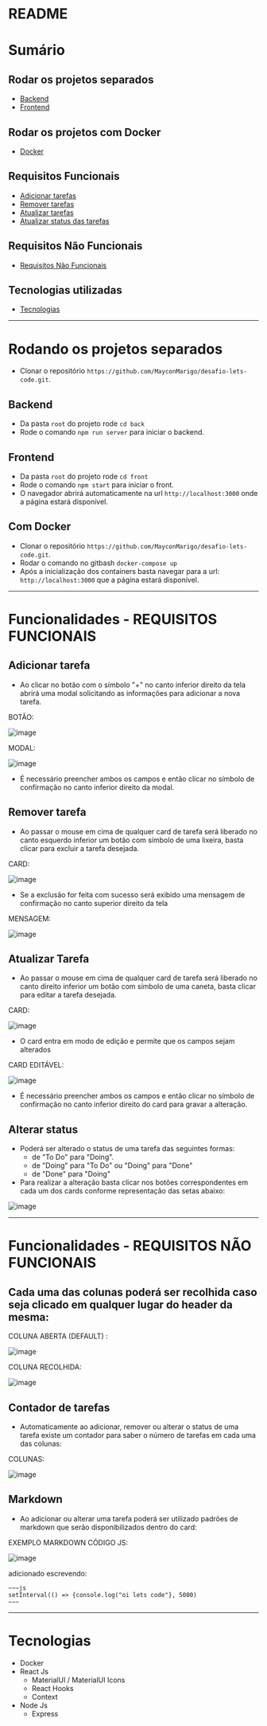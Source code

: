 # README
# Sumário

## Rodar os projetos separados

* <a href="#back">Backend</a><br/>
* <a href="#front">Frontend</a><br/>

## Rodar os projetos com Docker
* <a href="#docker"> Docker </a><br/>

## Requisitos Funcionais

* <a href="#add-task"> Adicionar tarefas </a><br/>
* <a href="#remove-task"> Remover tarefas </a><br/>
* <a href="#update-task"> Atualizar tarefas </a><br/>
* <a href="#update-task-status"> Atualizar status das tarefas </a><br/>

## Requisitos Não Funcionais

* <a href="#nfr">Requisitos Não Funcionais</a>

## Tecnologias utilizadas

* <a href="#tech">Tecnologias</a>

-----------------------------------------------------------------------------------

# Rodando os projetos separados
* Clonar o repositório ```https://github.com/MayconMarigo/desafio-lets-code.git```.

<div id="back"></div>

## Backend
* Da pasta ```root``` do projeto rode ```cd back```
* Rode o comando ```npm run server``` para iniciar o backend.

<div id="front"></div>

## Frontend
* Da pasta ```root``` do projeto rode ```cd front```
* Rode o comando ```npm start``` para iniciar o front.
* O navegador abrirá automaticamente na url ```http://localhost:3000``` onde a página estará disponível.

<div id="docker"></div>

## Com Docker

* Clonar o repositório ```https://github.com/MayconMarigo/desafio-lets-code.git```.
* Rodar o comando no gitbash ```docker-compose up```
* Após a inicialização dos containers basta navegar para a url: ```http://localhost:3000``` que a página estará disponível.

-----------------------------------------------------------------------------------

# Funcionalidades - REQUISITOS FUNCIONAIS

<div id="add-task"></div>

## Adicionar tarefa

* Ao clicar no botão com o símbolo "+" no canto inferior direito da tela abrirá uma modal solicitando as informações para adicionar a nova tarefa.

BOTÃO:

![image](https://user-images.githubusercontent.com/67290959/167441290-f3ce2171-4543-4b65-ab4d-049fe917d47f.png)

MODAL:

![image](https://user-images.githubusercontent.com/67290959/167440603-67a2cbae-ff4d-4beb-b048-be10e387367f.png)

* É necessário preencher ambos os campos e então clicar no símbolo de confirmação no canto inferior direito da modal.

<div id="remove-task"></div>

## Remover tarefa
* Ao passar o mouse em cima de qualquer card de tarefa será liberado no canto esquerdo inferior um botão com símbolo de uma lixeira, basta clicar para excluir a tarefa desejada.

CARD: 

![image](https://user-images.githubusercontent.com/67290959/167442875-a65938df-da45-4ce9-bf01-a18a46472c63.png)

* Se a exclusão for feita com sucesso será exibido uma mensagem de confirmação no canto superior direito da tela

MENSAGEM:

![image](https://user-images.githubusercontent.com/67290959/167441134-bf29eb8f-9a96-4685-80a0-033487691c3c.png)

<div id="update-task"></div>

## Atualizar Tarefa
* Ao passar o mouse em cima de qualquer card de tarefa será liberado no canto direito inferior um botão com símbolo de uma caneta, basta clicar para editar a tarefa desejada.

CARD:

![image](https://user-images.githubusercontent.com/67290959/167442569-81f27002-5d79-47a3-be6a-28b23c914316.png)

* O card entra em modo de edição e permite que os campos sejam alterados

CARD EDITÁVEL:

![image](https://user-images.githubusercontent.com/67290959/167443137-c7401b68-7461-4a08-9227-87d203353963.png)

* É necessário preencher ambos os campos e então clicar no símbolo de confirmação no canto inferior direito do card para gravar a alteração.

<div id="update-task-status"></div>

## Alterar status
* Poderá ser alterado o status de uma tarefa das seguintes formas:
    * de "To Do" para "Doing".
    * de "Doing" para "To Do" ou "Doing" para "Done"
    * de "Done" para "Doing"
* Para realizar a alteração basta clicar nos botões correspondentes em cada um dos cards conforme representação das setas abaixo:

![image](https://user-images.githubusercontent.com/67290959/167442205-b9877368-b8be-4414-a8f0-3d52daf02ad9.png)

<div id="nfr"></div>

-----------------------------------------------------------------------------------

# Funcionalidades - REQUISITOS NÃO FUNCIONAIS

## Cada uma das colunas poderá ser recolhida caso seja clicado em qualquer lugar do header da mesma:

COLUNA ABERTA (DEFAULT) : 

![image](https://user-images.githubusercontent.com/67290959/167444058-37468beb-e3a3-47f1-b3f8-44903b6e76c8.png)

COLUNA RECOLHIDA:

![image](https://user-images.githubusercontent.com/67290959/167444130-30d0c603-a560-4ba3-8528-6f06edfa70b5.png)

## Contador de tarefas

* Automaticamente ao adicionar, remover ou alterar o status de uma tarefa existe um contador para saber o número de tarefas em cada uma das colunas:

COLUNAS:

![image](https://user-images.githubusercontent.com/67290959/167444603-f89f1987-f317-4995-b8f4-0d18604b65a2.png)

## Markdown

* Ao adicionar ou alterar uma tarefa poderá ser utilizado padrões de markdown que serão disponibilizados dentro do card:

EXEMPLO MARKDOWN CÓDIGO JS:

![image](https://user-images.githubusercontent.com/67290959/167445449-ec68a6a3-2521-427e-ab13-a445d582af35.png)

adicionado escrevendo:

```
~~~js
setInterval(() => {console.log("oi lets code"}, 5000)
~~~
```

<div id="tech"></div>

-----------------------------------------------------------------------------------

# Tecnologias

* Docker
* React Js
    * MaterialUI / MaterialUI Icons
    * React Hooks
    * Context
* Node Js
    * Express

